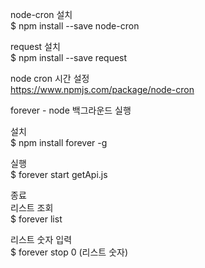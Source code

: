 
node-cron 설치<br>
$ npm install --save node-cron

request 설치<br>
$ npm install --save request

node cron 시간 설정<br>
https://www.npmjs.com/package/node-cron

forever - node 백그라운드 실행<br>

설치<br>
$ npm install forever -g

실행<br>
$ forever start getApi.js

종료<br>
리스트 조회<br>
$ forever list

리스트 숫자 입력<br>
$ forever stop 0 (리스트 숫자)

